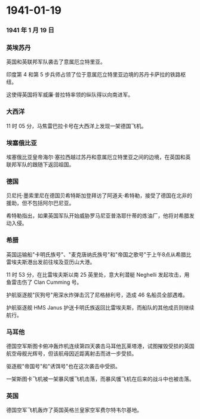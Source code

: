 # 1941-01-19

### 1941 年 1 月 19 日

### 英埃苏丹

英国和英联邦军队袭击了意属厄立特里亚。

印度第 4 和第 5
步兵师占领了位于意属厄立特里亚边境的苏丹卡萨拉的铁路枢纽。

这使得英国将军威廉·普拉特率领的纵队得以向南进军。

### 大西洋

11 时 05 分，马焦雷巴拉卡号在大西洋上发现一架德国飞机。

### 埃塞俄比亚

埃塞俄比亚皇帝海尔·塞拉西越过苏丹和意属厄立特里亚之间的边境，在英国和英联邦军队的跟随下返回祖国。

### 德国

贝尼托·墨索里尼在德国贝希特斯加登拜访了阿道夫·希特勒，接受了德国在北非的援助，但不包括阿尔巴尼亚。

希特勒指出，如果英国军队开始威胁罗马尼亚普洛耶什蒂的炼油厂，他将对希腊发动入侵。

### 希腊

英国运输船"卡明氏族号"、"麦克唐纳氏族号"和"帝国之歌号"于上午8点从希腊比雷埃夫斯港出发前往埃及亚历山大港。

11 时 53 分，在比雷埃夫斯以南 25 英里处，意大利潜艇 Neghelli
发起攻击，用鱼雷击伤了 Clan Cumming 号。

护航驱逐舰"灰狗号"用深水炸弹击沉了尼格赫利号，造成 46 名船员全部遇难。

护航驱逐舰 HMS Janus
护送卡明氏族返回比雷埃夫斯，而船队的其他成员则继续航行。

### 马耳他

德国空军斯图卡俯冲轰炸机连续第四天袭击马耳他瓦莱塔港，试图摧毁受损的英国航空母舰光辉号，但该航母因近距离射击而进一步受损。

驱逐舰"帝国号"和"诱饵号"也在这次袭击中受损。

一架斯图卡飞机被一架暴风鹱飞机击落，而暴风鹱飞机在后来的战斗中也被击落。

### 英国

德国空军飞机轰炸了英国英格兰皇家空军费尔特韦尔基地。